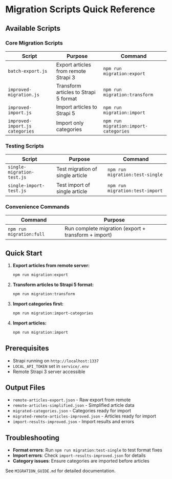 # Migration Scripts Quick Reference

## Available Scripts

### Core Migration Scripts

| Script | Purpose | Command |
|--------|---------|---------|
| `batch-export.js` | Export articles from remote Strapi 3 | `npm run migration:export` |
| `improved-migration.js` | Transform articles to Strapi 5 format | `npm run migration:transform` |
| `improved-import.js` | Import articles to Strapi 5 | `npm run migration:import` |
| `improved-import.js categories` | Import only categories | `npm run migration:import-categories` |

### Testing Scripts

| Script | Purpose | Command |
|--------|---------|---------|
| `single-migration-test.js` | Test migration of single article | `npm run migration:test-single` |
| `single-import-test.js` | Test import of single article | `npm run migration:test-import` |

### Convenience Commands

| Command | Purpose |
|---------|---------|
| `npm run migration:full` | Run complete migration (export + transform + import) |

## Quick Start

1. **Export articles from remote server:**
   ```bash
   npm run migration:export
   ```

2. **Transform articles to Strapi 5 format:**
   ```bash
   npm run migration:transform
   ```

3. **Import categories first:**
   ```bash
   npm run migration:import-categories
   ```

4. **Import articles:**
   ```bash
   npm run migration:import
   ```

## Prerequisites

- Strapi running on `http://localhost:1337`
- `LOCAL_API_TOKEN` set in `service/.env`
- Remote Strapi 3 server accessible

## Output Files

- `remote-articles-export.json` - Raw export from remote
- `remote-articles-simplified.json` - Simplified article data
- `migrated-categories.json` - Categories ready for import
- `migrated-remote-articles-improved.json` - Articles ready for import
- `import-results-improved.json` - Import results and errors

## Troubleshooting

- **Format errors**: Run `npm run migration:test-single` to test format fixes
- **Import errors**: Check `import-results-improved.json` for details
- **Category issues**: Ensure categories are imported before articles

See `MIGRATION_GUIDE.md` for detailed documentation. 
